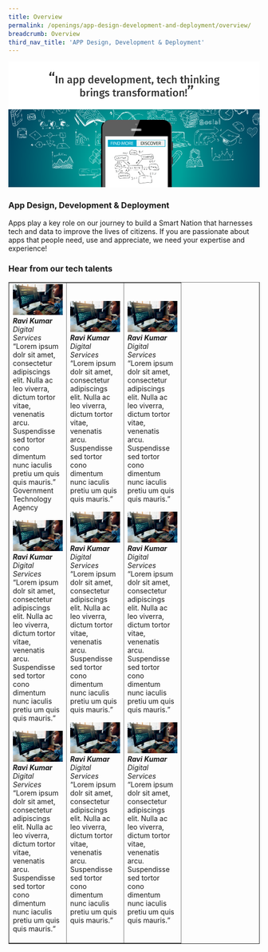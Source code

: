 ```yaml
---
title: Overview
permalink: /openings/app-design-development-and-deployment/overview/
breadcrumb: Overview
third_nav_title: 'APP Design, Development & Deployment'
---
```

![](/images/hero-in-app-design.png)

### **App Design, Development & Deployment**

Apps play a key role on our journey to build a Smart Nation that harnesses tech and data 
to improve the lives of citizens. If you are passionate about apps that people need, use and appreciate, we need your expertise and experience! 

### **Hear from our tech talents**

<table width="300px" border="1">
<tbody>
      <td width="100px">
         <a href="#"><img src="/images/placeholder.png" alt="" title="Tech Talent" /></a><br /><em><strong>Ravi Kumar</strong><br />Digital Services</em><br />“Lorem ipsum dolr sit amet,
consectetur adipiscings elit. Nulla ac leo viverra, dictum tortor vitae, venenatis arcu. Suspendisse sed tortor cono dimentum nunc iaculis pretiu um quis quis mauris.”<br>Government Technology Agency    
      <br /> <br /> 
      <a href="#"><img src="/images/placeholder.png" alt="" title="Tech Talent" /></a><br /><em><strong>Ravi Kumar</strong><br />Digital Services</em><br />“Lorem ipsum dolr sit amet,
consectetur adipiscings elit. Nulla ac leo viverra, dictum tortor vitae, venenatis arcu. Suspendisse sed tortor cono dimentum nunc iaculis pretiu um quis quis mauris.”
      <br /><br />
      <a href="#"><img src="/images/placeholder.png" alt="" title="Tech Talent" /></a><br /><em><strong>Ravi Kumar</strong><br />Digital Services</em><br />“Lorem ipsum dolr sit amet,
consectetur adipiscings elit. Nulla ac leo viverra, dictum tortor vitae, venenatis arcu. Suspendisse sed tortor cono dimentum nunc iaculis pretiu um quis quis mauris.” 
          <br /><br />
      </td>
      <td width="100px">
      <a href="#"><img src="/images/placeholder.png" alt="" title="Tech Talent" /></a><br /><em><strong>Ravi Kumar</strong><br />Digital Services</em><br />“Lorem ipsum dolr sit amet,
consectetur adipiscings elit. Nulla ac leo viverra, dictum tortor vitae, venenatis arcu. Suspendisse sed tortor cono dimentum nunc iaculis pretiu um quis quis mauris.”    
      <br /> <br /> 
      <a href="#"><img src="/images/placeholder.png" alt="" title="Tech Talent" /></a><br /><em><strong>Ravi Kumar</strong><br />Digital Services</em><br />“Lorem ipsum dolr sit amet,
consectetur adipiscings elit. Nulla ac leo viverra, dictum tortor vitae, venenatis arcu. Suspendisse sed tortor cono dimentum nunc iaculis pretiu um quis quis mauris.”
      <br /><br />
      <a href="#"><img src="/images/placeholder.png" alt="" title="Tech Talent" /></a><br /><em><strong>Ravi Kumar</strong><br />Digital Services</em><br />“Lorem ipsum dolr sit amet,
consectetur adipiscings elit. Nulla ac leo viverra, dictum tortor vitae, venenatis arcu. Suspendisse sed tortor cono dimentum nunc iaculis pretiu um quis quis mauris.” 
      </td>
      <td width="100px">
      <a href="#"><img src="/images/placeholder.png" alt="" title="Tech Talent" /></a><br /><em><strong>Ravi Kumar</strong><br />Digital Services</em><br />“Lorem ipsum dolr sit amet,
consectetur adipiscings elit. Nulla ac leo viverra, dictum tortor vitae, venenatis arcu. Suspendisse sed tortor cono dimentum nunc iaculis pretiu um quis quis mauris.”    
      <br /> <br /> 
      <a href="#"><img src="/images/placeholder.png" alt="" title="Tech Talent" /></a><br /><em><strong>Ravi Kumar</strong><br />Digital Services</em><br />“Lorem ipsum dolr sit amet,
consectetur adipiscings elit. Nulla ac leo viverra, dictum tortor vitae, venenatis arcu. Suspendisse sed tortor cono dimentum nunc iaculis pretiu um quis quis mauris.”
      <br /><br />
      <a href="#"><img src="/images/placeholder.png" alt="" title="Tech Talent" /></a><br /><em><strong>Ravi Kumar</strong><br />Digital Services</em><br />“Lorem ipsum dolr sit amet,
consectetur adipiscings elit. Nulla ac leo viverra, dictum tortor vitae, venenatis arcu. Suspendisse sed tortor cono dimentum nunc iaculis pretiu um quis quis mauris.” 
      </td>
  </tbody>
</table>